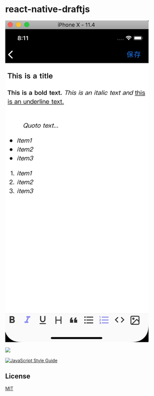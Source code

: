 # react-native-draftjs

![screenshot](./docs/images/react-native-draftjs-screenshot.jpg)

<center>
</center>
<img src="https://cdn.rawgit.com/heineiuo/react-native-draft-js/master/docs/react-native-draftjs-screenshot.jpg" width="400" />


[![JavaScript Style Guide](https://cdn.rawgit.com/standard/standard/master/badge.svg)](https://github.com/standard/standard)

## License
[MIT](LICENSE)
